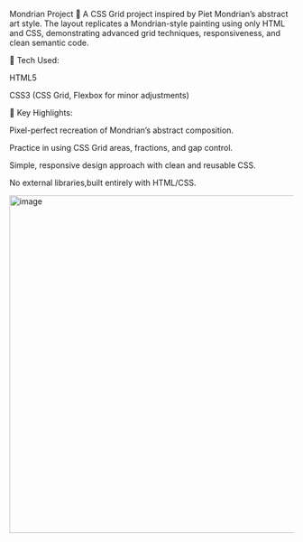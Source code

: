 Mondrian Project 🎨
A CSS Grid project inspired by Piet Mondrian’s abstract art style. The layout replicates a Mondrian-style painting using only HTML and CSS, demonstrating advanced grid techniques, responsiveness, and clean semantic code.

🔹 Tech Used:

HTML5

CSS3 (CSS Grid, Flexbox for minor adjustments)

🔹 Key Highlights:

Pixel-perfect recreation of Mondrian’s abstract composition.

Practice in using CSS Grid areas, fractions, and gap control.

Simple, responsive design approach with clean and reusable CSS.

No external libraries,built entirely with HTML/CSS.



<img width="572" height="598" alt="image" src="https://github.com/user-attachments/assets/c404a21d-805c-4d49-a0f7-000427da25b5" />
